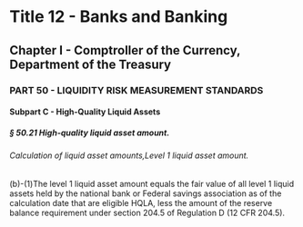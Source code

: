 
# Title 12 - Banks and Banking
## Chapter I - Comptroller of the Currency, Department of the Treasury
### PART 50 - LIQUIDITY RISK MEASUREMENT STANDARDS
#### Subpart C - High-Quality Liquid Assets
##### § 50.21 High-quality liquid asset amount.
###### Calculation of liquid asset amounts,Level 1 liquid asset amount.

(b)-(1)The level 1 liquid asset amount equals the fair value of all level 1 liquid assets held by the national bank or Federal savings association as of the calculation date that are eligible HQLA, less the amount of the reserve balance requirement under section 204.5 of Regulation D (12 CFR 204.5).
